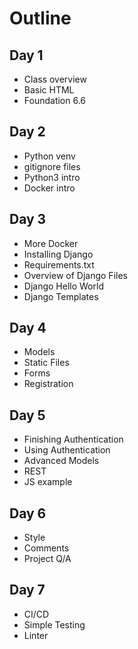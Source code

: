 # Outline

## Day 1

* Class overview
* Basic HTML
* Foundation 6.6

## Day 2

* Python venv
* gitignore files
* Python3 intro
* Docker intro

## Day 3

* More Docker
* Installing Django
* Requirements.txt
* Overview of Django Files
* Django Hello World
* Django Templates

## Day 4

* Models
* Static Files
* Forms 
* Registration

## Day 5

* Finishing Authentication
* Using Authentication
* Advanced Models
* REST
* JS example

## Day 6

* Style
* Comments
* Project Q/A

## Day 7

* CI/CD
* Simple Testing
* Linter

